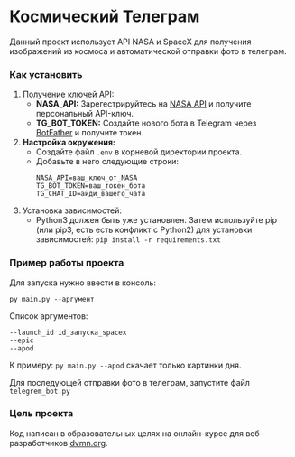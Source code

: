 # Космический Телеграм
Данный проект использует API NASA и SpaceX для получения изображений из космоса и автоматической отправки фото в телеграм.

### Как установить
1. Получение ключей API:
    - **NASA_API:** Зарегестрируйтесь на [NASA API](https://api.nasa.gov) и получите персональный API-ключ.
    - **TG_BOT_TOKEN:** Создайте нового бота в Telegram через [BotFather](https://t.me/BotFather) и получите токен.
2. **Настройка окружения:**
   - Создайте файл `.env` в корневой директории проекта.
   - Добавьте в него следующие строки:
     ```
     NASA_API=ваш_ключ_от_NASA
     TG_BOT_TOKEN=ваш_токен_бота
     TG_CHAT_ID=айди_вашего_чата
     ```
3. Установка зависимостей:
    - Python3 должен быть уже установлен. Затем используйте pip (или pip3, есть есть конфликт с Python2) для установки зависимостей:
     `pip install -r requirements.txt`

### Пример работы проекта
Для запуска нужно ввести в консоль:
```
py main.py --аргумент
```
Список аргументов: 
```
--launch_id id_запуска_spacex
--epic
--apod
```

К примеру: `py main.py --apod` скачает только картинки дня.

Для последующей отправки фото в телеграм, запустите файл `telegrem_bot.py`
### Цель проекта

Код написан в образовательных целях на онлайн-курсе для веб-разработчиков [dvmn.org](https://dvmn.org).